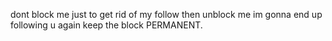 dont block me just to get rid of my follow then unblock me im gonna end up following u again keep the block PERMANENT. 
